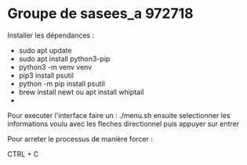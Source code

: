 # Groupe de sasees_a 972718

Installer les dépendances :

- sudo apt update
- sudo apt install python3-pip
- python3 -m venv venv
- pip3 install psutil
- python -m pip install psutil
- brew install newt ou apt install whiptail
-

Pour executer l'interface faire un : ./menu.sh ensuite selectionner les informations voulu avec les fleches directionnel puis appuyer sur entrer

Pour arreter le processus de manière forcer :

CTRL + C
